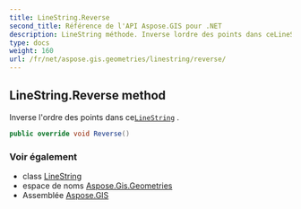 ```yaml
---
title: LineString.Reverse
second_title: Référence de l'API Aspose.GIS pour .NET
description: LineString méthode. Inverse lordre des points dans ceLineString .
type: docs
weight: 160
url: /fr/net/aspose.gis.geometries/linestring/reverse/
---
```

## LineString.Reverse method

Inverse l'ordre des points dans ce[`LineString`](../) .

```csharp
public override void Reverse()
```

### Voir également

* class [LineString](../)
* espace de noms [Aspose.Gis.Geometries](../../linestring/)
* Assemblée [Aspose.GIS](../../../)


